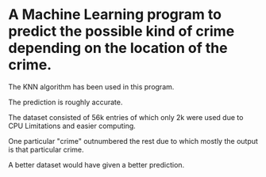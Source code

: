 # A Machine Learning program to predict the possible kind of crime depending on the location of the crime.

The KNN algorithm has been used in this program.

The prediction is roughly accurate.

The dataset consisted of 56k entries of which only 2k were used due to CPU Limitations and easier computing.

One particular "crime" outnumbered the rest due to which mostly the output is that particular crime.

A better dataset would have given a better prediction.
